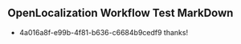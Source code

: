 ## OpenLocalization Workflow Test MarkDown
* 4a016a8f-e99b-4f81-b636-c6684b9cedf9 
thanks!<!--HONumber=Mar16_HO3-->
